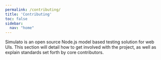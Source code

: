 ```yaml
---
permalink: /contributing/
title: 'Contributing'
toc: false
sidebar:
  nav: "home"
---
```


Simulato is an open source Node.js model based testing solution for web UIs. This section will detail how to get involved with the project, as well as explain standards set forth by core contributors.